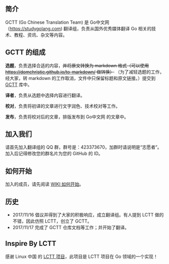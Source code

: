 简介
-------------------------------

GCTT (Go Chinese Translation Team) 是 Go中文网（https://studygolang.com) 翻译组，负责从国外优秀媒体翻译 Go 相关的技术、教程、资讯、杂文等内容。

GCTT 的组成
-------------------------------

**选题**，负责选择合适的内容，~~并将原文转换为 markdown 格式（可以使用 https://domchristie.github.io/to-markdown/ 做转换）~~ （为了减轻选题的工作，经大家，转 markdown 的工作取消，文件中只保留标题和原文链接。）提交到 [GCTT](https://github.com/studygolang/gctt) 库中。

**译者**，负责从选题中选择内容进行翻译。

**校对**，负责将初译的文章进行文字润色、技术校对等工作。

**发布**，负责将校对后的文章，排版发布到 Go中文网 的文章中。

加入我们
-------------------------------

请首先加入翻译组的 QQ 群，群号是：423373670，加群时请说明是“志愿者”。加入后记得修改您的群名片为您的 GitHub 的 ID。

如何开始
-------------------------------

加入的成员，请先阅读 [WIKI 如何开始](https://github.com/studygolang/GCTT/wiki)。

历史
-------------------------------

* 2017/11/16 倡议并得到了大家的积极响应，成立翻译组。有人提到 LCTT 做的不错，因此仿照 LCTT，创立了 GCTT。
* 2017/11/17 完成了 GCTT 仓库文档等工作；并开始了翻译。

## Inspire By LCTT

感谢 Linux 中国 的 [LCTT 项目](https://github.com/LCTT/TranslateProject)，此项目是 LCTT 项目在 Go 领域的一个实现！
